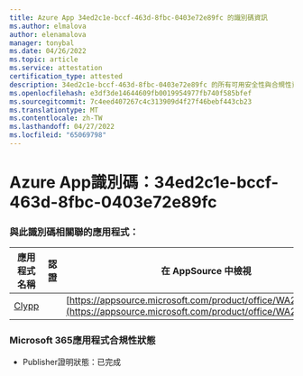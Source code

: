 ```yaml
---
title: Azure App 34ed2c1e-bccf-463d-8fbc-0403e72e89fc 的識別碼資訊
ms.author: elmalova
author: elenamalova
manager: tonybal
ms.date: 04/26/2022
ms.topic: article
ms.service: attestation
certification_type: attested
description: 34ed2c1e-bccf-463d-8fbc-0403e72e89fc 的所有可用安全性與合規性資訊。
ms.openlocfilehash: e3df3de14644609fb0019954977fb740f585bfef
ms.sourcegitcommit: 7c4eed407267c4c313909d4f27f46bebf443cb23
ms.translationtype: MT
ms.contentlocale: zh-TW
ms.lasthandoff: 04/27/2022
ms.locfileid: "65069798"
---
```

# <a name="azure-app-id-34ed2c1e-bccf-463d-8fbc-0403e72e89fc"></a>Azure App識別碼：34ed2c1e-bccf-463d-8fbc-0403e72e89fc


### <a name="apps-associated-with-this-id"></a>與此識別碼相關聯的應用程式：
| **應用程式名稱** | **認證** | **在 AppSource 中檢視** |
|--------------|---------------|-----------------------|
| [Clypp](../forward/WA200003621.md) |  | [https://appsource.microsoft.com/product/office/WA200003621](https://appsource.microsoft.com/product/office/WA200003621) |

### <a name="microsoft-365-app-compliance-status"></a>Microsoft 365應用程式合規性狀態
- Publisher證明狀態：已完成
